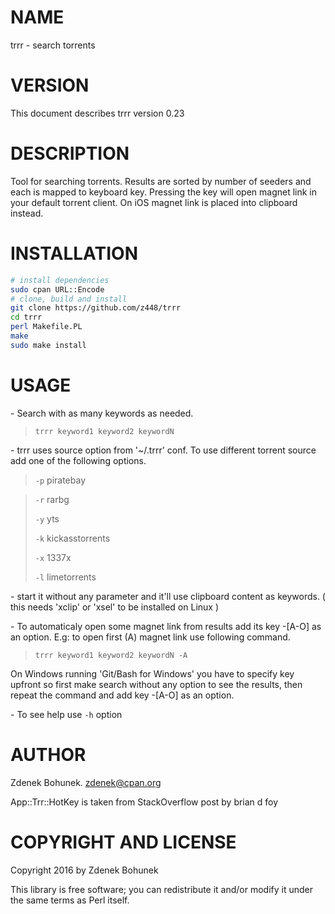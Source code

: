 # NAME

trrr - search torrents 

# VERSION

This document describes trrr version 0.23

# DESCRIPTION

Tool for searching torrents. Results are sorted by number of seeders and each is mapped to keyboard key. Pressing the key will open magnet link in your default torrent client. On iOS magnet link is placed into clipboard instead.

# INSTALLATION

```bash
# install dependencies
sudo cpan URL::Encode
# clone, build and install
git clone https://github.com/z448/trrr
cd trrr
perl Makefile.PL
make
sudo make install
```

# USAGE

\- Search with as many keywords as needed.

> `trrr keyword1 keyword2 keywordN`

\- trrr uses source option from '~/.trrr' conf. To use different torrent source add one of the following options. 

> `-p` piratebay

> `-r` rarbg 
>
> `-y` yts
>
> `-k` kickasstorrents
>
> `-x` 1337x
>
> `-l` limetorrents

\- start it without any parameter and it'll use clipboard content as keywords. ( this needs 'xclip' or 'xsel' to be installed on Linux )

\- To automaticaly open some magnet link from results add its key -\[A-O\] as an option. 
  E.g: to open first (A) magnet link use following command.

> `trrr keyword1 keyword2 keywordN -A`

On Windows running 'Git/Bash for Windows' you have to specify key upfront so first make search without any option to see the results, then repeat the command and add key -\[A-O\] as an option. 

\- To see help use `-h` option

# AUTHOR

Zdenek Bohunek. <zdenek@cpan.org>

App::Trr::HotKey is taken from StackOverflow post by brian d foy

# COPYRIGHT AND LICENSE

Copyright 2016 by Zdenek Bohunek

This library is free software; you can redistribute it and/or modify it under the same terms as Perl itself.
